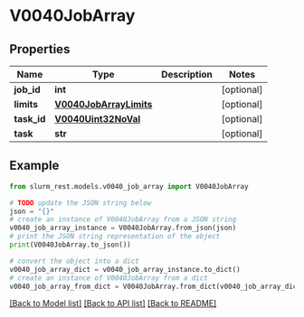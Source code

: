 # V0040JobArray


## Properties

Name | Type | Description | Notes
------------ | ------------- | ------------- | -------------
**job_id** | **int** |  | [optional] 
**limits** | [**V0040JobArrayLimits**](V0040JobArrayLimits.md) |  | [optional] 
**task_id** | [**V0040Uint32NoVal**](V0040Uint32NoVal.md) |  | [optional] 
**task** | **str** |  | [optional] 

## Example

```python
from slurm_rest.models.v0040_job_array import V0040JobArray

# TODO update the JSON string below
json = "{}"
# create an instance of V0040JobArray from a JSON string
v0040_job_array_instance = V0040JobArray.from_json(json)
# print the JSON string representation of the object
print(V0040JobArray.to_json())

# convert the object into a dict
v0040_job_array_dict = v0040_job_array_instance.to_dict()
# create an instance of V0040JobArray from a dict
v0040_job_array_from_dict = V0040JobArray.from_dict(v0040_job_array_dict)
```
[[Back to Model list]](../README.md#documentation-for-models) [[Back to API list]](../README.md#documentation-for-api-endpoints) [[Back to README]](../README.md)


